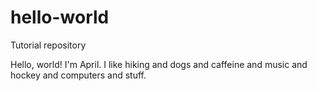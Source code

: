 # hello-world
Tutorial repository

Hello, world!
I'm April. I like hiking and dogs and caffeine and music and hockey and computers and stuff.
